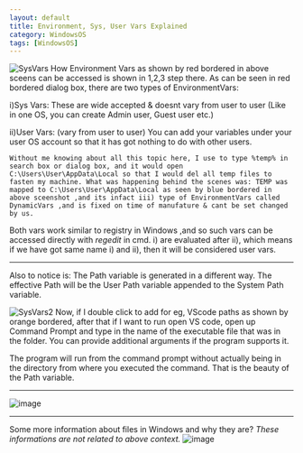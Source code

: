 ```yaml
---
layout: default
title: Environment, Sys, User Vars Explained
category: WindowsOS
tags: [WindowsOS]
---
```

![SysVars](https://user-images.githubusercontent.com/11883023/155872097-7dae959d-a0bb-44ed-b66d-f9787bc0363b.jpg)
How Environment Vars as shown by red bordered in above sceens can be accessed is shown in 1,2,3 step there. As can be seen in red bordered dialog box, there are two types of EnvironmentVars: 

i)Sys Vars: These are wide accepted & doesnt vary from user to user (Like in one OS, you can create Admin user, Guest user etc.)

ii)User Vars: (vary from user to user) You can add your variables under your user OS account so that it has got nothing to do with other users.

`Without me knowing about all this topic here, I use to type %temp% in search box or dialog box, and it would open C:\Users\User\AppData\Local so that I would del all temp files to fasten my machine. What was happening behind the scenes was: TEMP was mapped to C:\Users\User\AppData\Local as seen by blue bordered in above sceenshot ,and its infact iii) type of EnvironmentVars called DynamicVars ,and is fixed on time of manufature & cant be set changed by us.`

Both vars work similar to registry in Windows ,and so such vars can be accessed directly with _regedit_ in cmd.
i) are evaluated after ii), which means if we have got same name i) and ii), then it will be considered user vars.

---
Also to notice is: The Path variable is generated in a different way. The effective Path will be the User Path variable appended to the System Path variable.

![SysVars2](https://user-images.githubusercontent.com/11883023/155871796-40564682-ebd3-464a-8ba1-024293be6f22.jpg)
Now, if I double click to add for eg, VScode paths as shown by orange bordered, after that if I want to run open VS code, open up Command Prompt and type in the name of the executable file that was in the folder. You can provide additional arguments if the program supports it. 

The program will run from the command prompt without actually being in the directory from where you executed the command. That is the beauty of the Path variable.

---
![image](https://github.com/sbibek086/write-the-docs/assets/11883023/004ec0ad-696a-444b-9d84-5868452cee08)

---
Some more information about files in Windows and why they are? *These informations are not related to above context.*
![image](https://user-images.githubusercontent.com/11883023/168128647-21ed35dd-6d92-4bbe-afd1-bcec15aab700.png)
